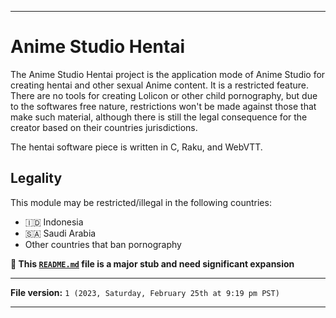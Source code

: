 
***

# Anime Studio Hentai

The Anime Studio Hentai project is the application mode of Anime Studio for creating hentai and other sexual Anime content. It is a restricted feature. There are no tools for creating Lolicon or other child pornography, but due to the softwares free nature, restrictions won't be made against those that make such material, although there is still the legal consequence for the creator based on their countries jurisdictions.

The hentai software piece is written in C, Raku, and WebVTT.

## Legality

This module may be restricted/illegal in the following countries:

- 🇮🇩️ Indonesia
- 🇸🇦️ Saudi Arabia
- Other countries that ban pornography

**🌱️ This [`README.md`](/README.md) file is a major stub and need significant expansion**

***

**File version:** `1 (2023, Saturday, February 25th at 9:19 pm PST)`

***
